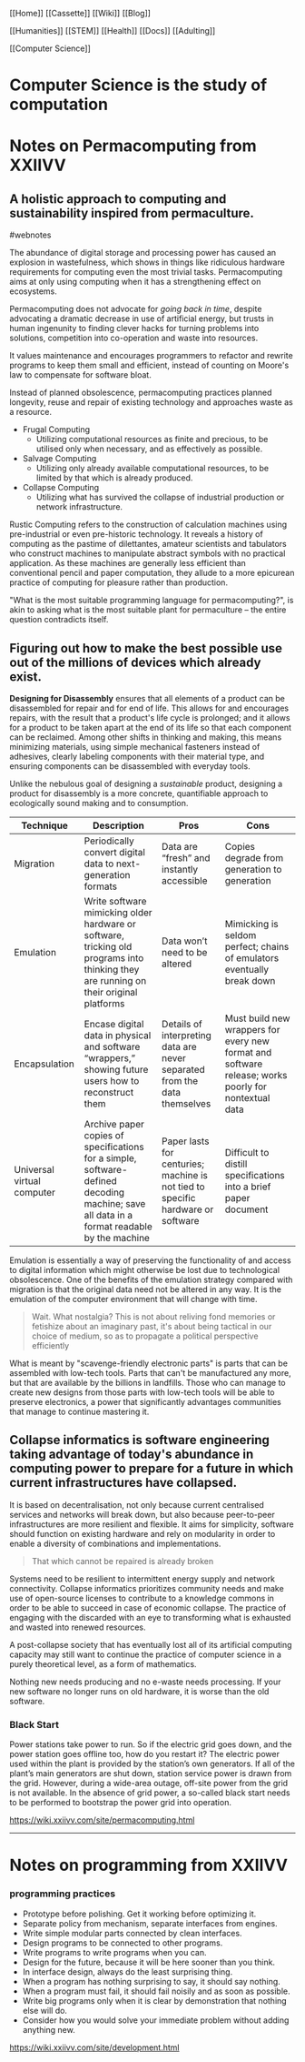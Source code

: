 [[Home]]
[[Cassette]]
[[Wiki]]
[[Blog]]

[[Humanities]]
[[STEM]]
[[Health]]
[[Docs]]
[[Adulting]]

[[Computer Science]]

# Computer Science is the study of computation
# Notes on Permacomputing from XXIIVV
## A holistic approach to computing and sustainability inspired from permaculture.
#webnotes

The abundance of digital storage and processing power has caused an explosion in wastefulness, which shows in things like ridiculous hardware requirements for computing even the most trivial tasks. Permacomputing aims at only using computing when it has a strengthening effect on ecosystems.

Permacomputing does not advocate for _going back in time_, despite advocating a dramatic decrease in use of artificial energy, but trusts in human ingenunity to finding clever hacks for turning problems into solutions, competition into co-operation and waste into resources.

It values maintenance and encourages programmers to refactor and rewrite programs to keep them small and efficient, instead of counting on Moore's law to compensate for software bloat.

Instead of planned obsolescence, permacomputing practices planned longevity, reuse and repair of existing technology and approaches waste as a resource.

- Frugal Computing
	- Utilizing computational resources as finite and precious, to be utilised only when necessary, and as effectively as possible.
- Salvage Computing
	- Utilizing only already available computational resources, to be limited by that which is already produced.
- Collapse Computing
	- Utilizing what has survived the collapse of industrial production or network infrastructure.

Rustic Computing refers to the construction of calculation machines using pre-industrial or even pre-historic technology. It reveals a history of computing as the pastime of dilettantes, amateur scientists and tabulators who construct machines to manipulate abstract symbols with no practical application. As these machines are generally less efficient than conventional pencil and paper computation, they allude to a more epicurean practice of computing for pleasure rather than production.

"What is the most suitable programming language for permacomputing?", is akin to asking what is the most suitable plant for permaculture – the entire question contradicts itself.

## Figuring out how to make the best possible use out of the millions of devices which already exist.

**Designing for Disassembly** ensures that all elements of a product can be disassembled for repair and for end of life. This allows for and encourages repairs, with the result that a product's life cycle is prolonged; and it allows for a product to be taken apart at the end of its life so that each component can be reclaimed. Among other shifts in thinking and making, this means minimizing materials, using simple mechanical fasteners instead of adhesives, clearly labeling components with their material type, and ensuring components can be disassembled with everyday tools.

Unlike the nebulous goal of designing a _sustainable_ product, designing a product for disassembly is a more concrete, quantifiable approach to ecologically sound making and to consumption.

| Technique                  | Description | Pros | Cons |
|-----------                 |-------------|------|------|
| Migration                  | Periodically convert digital data to next-generation formats | Data are “fresh” and instantly accessible | Copies degrade from generation to generation
| Emulation                  | Write software mimicking older hardware or software, tricking old programs into thinking they are running on their original platforms | Data won’t need to be altered | Mimicking is seldom perfect; chains of emulators eventually break down |
| Encapsulation              | Encase digital data in physical and software “wrappers,” showing future users how to reconstruct them | Details of interpreting data are never separated from the data themselves | Must build new wrappers for every new format and software release; works poorly for nontextual data |
| Universal virtual computer | Archive paper copies of specifications for a simple, software-defined decoding machine; save all data in a format readable by the machine | Paper lasts for centuries; machine is not tied to specific hardware or software | Difficult to distill specifications into a brief paper document |

Emulation is essentially a way of preserving the functionality of and access to digital information which might otherwise be lost due to technological obsolescence. One of the benefits of the emulation strategy compared with migration is that the original data need not be altered in any way. It is the emulation of the computer environment that will change with time.

>Wait. What nostalgia? This is not about reliving fond memories or fetishize about an imaginary past, it's about being tactical in our choice of medium, so as to propagate a political perspective efficiently

What is meant by "scavenge-friendly electronic parts" is parts that can be assembled with low-tech tools. Parts that can't be manufactured any more, but that are available by the billions in landfills. Those who can manage to create new designs from those parts with low-tech tools will be able to preserve electronics, a power that significantly advantages communities that manage to continue mastering it.

## Collapse informatics is software engineering taking advantage of today's abundance in computing power to prepare for a future in which current infrastructures have collapsed.

It is based on decentralisation, not only because current centralised services and networks will break down, but also because peer-to-peer infrastructures are more resilient and flexible. It aims for simplicity, software should function on existing hardware and rely on modularity in order to enable a diversity of combinations and implementations.

>That which cannot be repaired is already broken

Systems need to be resilient to intermittent energy supply and network connectivity. Collapse informatics prioritizes community needs and make use of open-source licenses to contribute to a knowledge commons in order to be able to succeed in case of economic collapse. The practice of engaging with the discarded with an eye to transforming what is exhausted and wasted into renewed resources.

A post-collapse society that has eventually lost all of its artificial computing capacity may still want to continue the practice of computer science in a purely theoretical level, as a form of mathematics.

Nothing new needs producing and no e-waste needs processing. If your new software no longer runs on old hardware, it is worse than the old software.

### Black Start

Power stations take power to run. So if the electric grid goes down, and the power station goes offline too, how do you restart it? The electric power used within the plant is provided by the station’s own generators. If all of the plant’s main generators are shut down, station service power is drawn from the grid. However, during a wide-area outage, off-site power from the grid is not available. In the absence of grid power, a so-called black start needs to be performed to bootstrap the power grid into operation.

https://wiki.xxiivv.com/site/permacomputing.html

***

# Notes on programming from XXIIVV
### programming practices
-   Prototype before polishing. Get it working before optimizing it.
-   Separate policy from mechanism, separate interfaces from engines.
-   Write simple modular parts connected by clean interfaces.
-   Design programs to be connected to other programs.
-   Write programs to write programs when you can.
-   Design for the future, because it will be here sooner than you think.
-   In interface design, always do the least surprising thing.
-   When a program has nothing surprising to say, it should say nothing.
-   When a program must fail, it should fail noisily and as soon as possible.
-   Write big programs only when it is clear by demonstration that nothing else will do.
-   Consider how you would solve your immediate problem without adding anything new.


https://wiki.xxiivv.com/site/development.html
